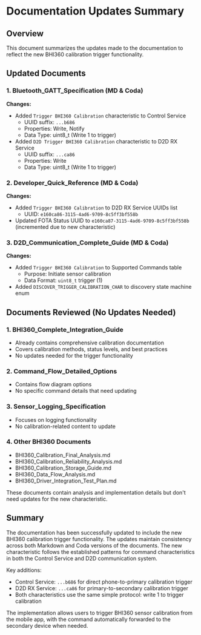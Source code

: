 # Documentation Updates Summary

## Overview
This document summarizes the updates made to the documentation to reflect the new BHI360 calibration trigger functionality.

## Updated Documents

### 1. Bluetooth_GATT_Specification (MD & Coda)
**Changes:**
- Added `Trigger BHI360 Calibration` characteristic to Control Service
  - UUID suffix: `...b686`
  - Properties: Write, Notify
  - Data Type: uint8_t (Write 1 to trigger)
- Added `D2D Trigger BHI360 Calibration` characteristic to D2D RX Service
  - UUID suffix: `...ca86`
  - Properties: Write
  - Data Type: uint8_t (Write 1 to trigger)

### 2. Developer_Quick_Reference (MD & Coda)
**Changes:**
- Added `Trigger BHI360 Calibration` to D2D RX Service UUIDs list
  - UUID: `e160ca86-3115-4ad6-9709-8c5ff3bf558b`
- Updated FOTA Status UUID to `e160ca87-3115-4ad6-9709-8c5ff3bf558b` (incremented due to new characteristic)

### 3. D2D_Communication_Complete_Guide (MD & Coda)
**Changes:**
- Added `Trigger BHI360 Calibration` to Supported Commands table
  - Purpose: Initiate sensor calibration
  - Data Format: `uint8_t` trigger (1)
- Added `DISCOVER_TRIGGER_CALIBRATION_CHAR` to discovery state machine enum

## Documents Reviewed (No Updates Needed)

### 1. BHI360_Complete_Integration_Guide
- Already contains comprehensive calibration documentation
- Covers calibration methods, status levels, and best practices
- No updates needed for the trigger functionality

### 2. Command_Flow_Detailed_Options
- Contains flow diagram options
- No specific command details that need updating

### 3. Sensor_Logging_Specification
- Focuses on logging functionality
- No calibration-related content to update

### 4. Other BHI360 Documents
- BHI360_Calibration_Final_Analysis.md
- BHI360_Calibration_Reliability_Analysis.md
- BHI360_Calibration_Storage_Guide.md
- BHI360_Data_Flow_Analysis.md
- BHI360_Driver_Integration_Test_Plan.md

These documents contain analysis and implementation details but don't need updates for the new characteristic.

## Summary

The documentation has been successfully updated to include the new BHI360 calibration trigger functionality. The updates maintain consistency across both Markdown and Coda versions of the documents. The new characteristic follows the established patterns for command characteristics in both the Control Service and D2D communication system.

Key additions:
- Control Service: `...b686` for direct phone-to-primary calibration trigger
- D2D RX Service: `...ca86` for primary-to-secondary calibration trigger
- Both characteristics use the same simple protocol: write 1 to trigger calibration

The implementation allows users to trigger BHI360 sensor calibration from the mobile app, with the command automatically forwarded to the secondary device when needed.
